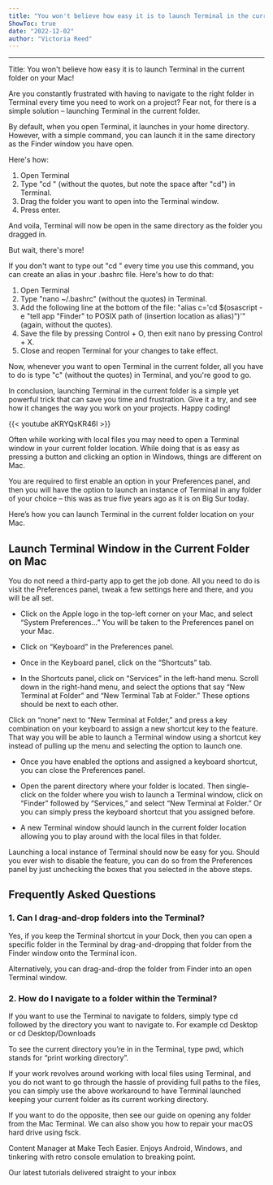 ```yaml
---
title: "You won't believe how easy it is to launch Terminal in the current folder on your Mac!"
ShowToc: true 
date: "2022-12-02"
author: "Victoria Reed"
---
```

*****
Title: You won't believe how easy it is to launch Terminal in the current folder on your Mac!

Are you constantly frustrated with having to navigate to the right folder in Terminal every time you need to work on a project? Fear not, for there is a simple solution – launching Terminal in the current folder.

By default, when you open Terminal, it launches in your home directory. However, with a simple command, you can launch it in the same directory as the Finder window you have open.

Here's how:

1. Open Terminal
2. Type "cd " (without the quotes, but note the space after "cd") in Terminal.
3. Drag the folder you want to open into the Terminal window.
4. Press enter.

And voila, Terminal will now be open in the same directory as the folder you dragged in. 

But wait, there's more! 

If you don't want to type out "cd " every time you use this command, you can create an alias in your .bashrc file. Here's how to do that:

1. Open Terminal
2. Type "nano ~/.bashrc" (without the quotes) in Terminal.
3. Add the following line at the bottom of the file: "alias c='cd $(osascript -e "tell app \"Finder\" to POSIX path of (insertion location as alias)")'" (again, without the quotes).
4. Save the file by pressing Control + O, then exit nano by pressing Control + X.
5. Close and reopen Terminal for your changes to take effect.

Now, whenever you want to open Terminal in the current folder, all you have to do is type "c" (without the quotes) in Terminal, and you're good to go.

In conclusion, launching Terminal in the current folder is a simple yet powerful trick that can save you time and frustration. Give it a try, and see how it changes the way you work on your projects. Happy coding!

{{< youtube aKRYQsKR46I >}} 



Often while working with local files you may need to open a Terminal window in your current folder location. While doing that is as easy as pressing a button and clicking an option in Windows, things are different on Mac. 
 
You are required to first enable an option in your Preferences panel, and then you will have the option to launch an instance of Terminal in any folder of your choice – this was as true five years ago as it is on Big Sur today.
 
Here’s how you can launch Terminal in the current folder location on your Mac.
 
## Launch Terminal Window in the Current Folder on Mac
 
You do not need a third-party app to get the job done. All you need to do is visit the Preferences panel, tweak a few settings here and there, and you will be all set.
 
- Click on the Apple logo in the top-left corner on your Mac, and select “System Preferences…” You will be taken to the Preferences panel on your Mac.

 
- Click on “Keyboard” in the Preferences panel.

 
- Once in the Keyboard panel, click on the “Shortcuts” tab.

 
- In the Shortcuts panel, click on “Services” in the left-hand menu. Scroll down in the right-hand menu, and select the options that say “New Terminal at Folder” and “New Terminal Tab at Folder.” These options should be next to each other.

 
Click on “none” next to “New Terminal at Folder,” and press a key combination on your keyboard to assign a new shortcut key to the feature. That way you will be able to launch a Terminal window using a shortcut key instead of pulling up the menu and selecting the option to launch one.
 
- Once you have enabled the options and assigned a keyboard shortcut, you can close the Preferences panel.

 
- Open the parent directory where your folder is located. Then single-click on the folder where you wish to launch a Terminal window, click on “Finder” followed by “Services,” and select “New Terminal at Folder.” Or you can simply press the keyboard shortcut that you assigned before.

 
- A new Terminal window should launch in the current folder location allowing you to play around with the local files in that folder.

 
Launching a local instance of Terminal should now be easy for you. Should you ever wish to disable the feature, you can do so from the Preferences panel by just unchecking the boxes that you selected in the above steps.
 
## Frequently Asked Questions
 
### 1. Can I drag-and-drop folders into the Terminal?
 
Yes, if you keep the Terminal shortcut in your Dock, then you can open a specific folder in the Terminal by drag-and-dropping that folder from the Finder window onto the Terminal icon.
 
Alternatively, you can drag-and-drop the folder from Finder into an open Terminal window.
 
### 2. How do I navigate to a folder within the Terminal?
 
If you want to use the Terminal to navigate to folders, simply type cd followed by the directory you want to navigate to. For example cd Desktop or  cd Desktop/Downloads
 
To see the current directory you’re in in the Terminal, type pwd, which stands for “print working directory”.
 
If your work revolves around working with local files using Terminal, and you do not want to go through the hassle of providing full paths to the files, you can simply use the above workaround to have Terminal launched keeping your current folder as its current working directory. 
 
If you want to do the opposite, then see our guide on opening any folder from the Mac Terminal. We can also show you how to repair your macOS hard drive using fsck.
 
Content Manager at Make Tech Easier. Enjoys Android, Windows, and tinkering with retro console emulation to breaking point.
 
Our latest tutorials delivered straight to your inbox





